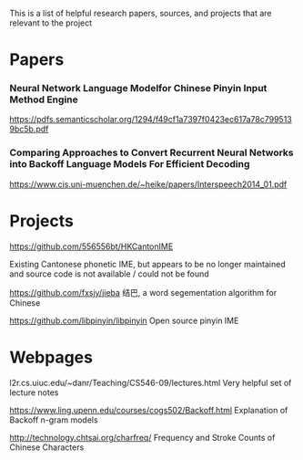 This is a list of helpful research papers, sources, and projects that are relevant to the project

# Papers 
### Neural Network Language Modelfor Chinese Pinyin Input Method Engine
https://pdfs.semanticscholar.org/1294/f49cf1a7397f0423ec617a78c7995139bc5b.pdf

### Comparing Approaches to Convert Recurrent Neural Networks into Backoff Language Models For Efficient Decoding
https://www.cis.uni-muenchen.de/~heike/papers/Interspeech2014_01.pdf 

# Projects
https://github.com/556556bt/HKCantonIME

Existing Cantonese phonetic IME, but appears to be no longer maintained and
source code is not available / could not be found

https://github.com/fxsjy/jieba
结巴, a word segementation algorithm for Chinese 

https://github.com/libpinyin/libpinyin
Open source pinyin IME

# Webpages
l2r.cs.uiuc.edu/~danr/Teaching/CS546-09/lectures.html
Very helpful set of lecture notes

https://www.ling.upenn.edu/courses/cogs502/Backoff.html
Explanation of Backoff n-gram models

http://technology.chtsai.org/charfreq/
Frequency and Stroke Counts of Chinese Characters